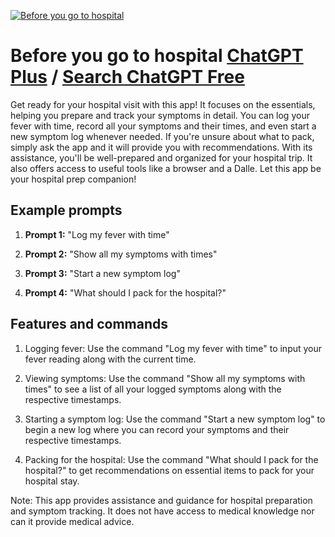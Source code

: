 
[![Before you go to hospital](https://files.oaiusercontent.com/file-dtfNQicaFUOi7vqyZ0UkW5Dj?se=2123-10-18T12%3A23%3A15Z&sp=r&sv=2021-08-06&sr=b&rscc=max-age%3D31536000%2C%20immutable&rscd=attachment%3B%20filename%3Dc396f927-3f89-4fae-b630-8e58b43c502a.png&sig=UMNX4HrnhY%2Btr7UuB6QxBiSQYc8E7CdwULeksR0ToZw%3D)](https://chat.openai.com/g/g-Sez3KIsqc-before-you-go-to-hospital)

# Before you go to hospital [ChatGPT Plus](https://chat.openai.com/g/g-Sez3KIsqc-before-you-go-to-hospital) / [Search ChatGPT Free](https://gptcall.net/index.html#/?search=Before%20you%20go%20to%20hospital)

Get ready for your hospital visit with this app! It focuses on the essentials, helping you prepare and track your symptoms in detail. You can log your fever with time, record all your symptoms and their times, and even start a new symptom log whenever needed. If you're unsure about what to pack, simply ask the app and it will provide you with recommendations. With its assistance, you'll be well-prepared and organized for your hospital trip. It also offers access to useful tools like a browser and a Dalle. Let this app be your hospital prep companion!

## Example prompts

1. **Prompt 1:** "Log my fever with time"

2. **Prompt 2:** "Show all my symptoms with times"

3. **Prompt 3:** "Start a new symptom log"

4. **Prompt 4:** "What should I pack for the hospital?"


## Features and commands

1. Logging fever: Use the command "Log my fever with time" to input your fever reading along with the current time.

2. Viewing symptoms: Use the command "Show all my symptoms with times" to see a list of all your logged symptoms along with the respective timestamps.

3. Starting a symptom log: Use the command "Start a new symptom log" to begin a new log where you can record your symptoms and their respective timestamps.

4. Packing for the hospital: Use the command "What should I pack for the hospital?" to get recommendations on essential items to pack for your hospital stay.

Note: This app provides assistance and guidance for hospital preparation and symptom tracking. It does not have access to medical knowledge nor can it provide medical advice.


